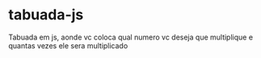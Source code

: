 # tabuada-js
Tabuada em js, aonde vc coloca qual numero vc deseja que multiplique e quantas vezes ele sera multiplicado
